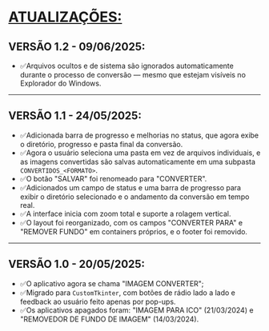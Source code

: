 # [ATUALIZAÇÕES:](./UPDATES.md#vers%C3%A3o-10---20052025)
## VERSÃO 1.2 - 09/06/2025:
* ✅Arquivos ocultos e de sistema são ignorados automaticamente durante o processo de conversão — mesmo que estejam visíveis no Explorador do Windows.
---

## VERSÃO 1.1 - 24/05/2025:
* ✅Adicionada barra de progresso e melhorias no status, que agora exibe o diretório, progresso e pasta final da conversão.
* ✅Agora o usuário seleciona uma pasta em vez de arquivos individuais, e as imagens convertidas são salvas automaticamente em uma subpasta `CONVERTIDOS_<FORMATO>`.
* ✅O botão "SALVAR" foi renomeado para "CONVERTER".
* ✅Adicionados um campo de status e uma barra de progresso para exibir o diretório selecionado e o andamento da conversão em tempo real.
* ✅A interface inicia com zoom total e suporte a rolagem vertical.
* ✅O layout foi reorganizado, com os campos "CONVERTER PARA" e "REMOVER FUNDO" em containers próprios, e o footer foi removido.
---

## VERSÃO 1.0 - 20/05/2025:
* ✅O aplicativo agora se chama "IMAGEM CONVERTER";
* ✅Migrado para `CustomTkinter`, com botões de rádio lado a lado e feedback ao usuário feito apenas por pop-ups.
* ✅Os aplicativos apagados foram: "IMAGEM PARA ICO" (21/03/2024) e "REMOVEDOR DE FUNDO DE IMAGEM" (14/03/2024).
